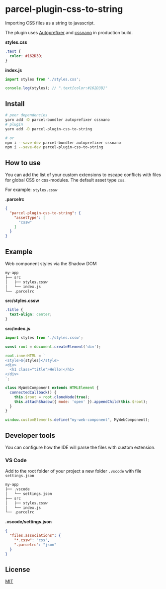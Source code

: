 # parcel-plugin-css-to-string
Importing CSS files as a string to javascript.

The plugin uses [Autoprefixer](https://github.com/postcss/autoprefixer) and [cssnano](https://github.com/cssnano/cssnano) in production build.

**styles.css**
```css
.text {
  color: #162D3D;
}
```
**index.js**
```js
import styles from './styles.css';

console.log(styles); // ".text{color:#162D3D}"
```

## Install
```bash
# peer dependencies
yarn add -D parcel-bundler autoprefixer cssnano
# plugin
yarn add -D parcel-plugin-css-to-string

# or
npm i --save-dev parcel-bundler autoprefixer cssnano
npm i --save-dev parcel-plugin-css-to-string
```

## How to use
You can add the list of your custom extensions to escape conflicts with files for global CSS or css-modules. The default asset type `css`.

For example: `styles.cssw`

**.parcelrc**
```json
{
  "parcel-plugin-css-to-string": {
    "assetType": [
      "cssw"
    ]
  }
}
```

## Example
Web component styles via the Shadow DOM
```bash
my-app
├── src
│   ├── styles.cssw
│   └── index.js
└── .parcelrc
```

**src/styles.cssw**
```css
.title {
  text-align: center;
}
```
**src/index.js**
```js
import styles from './styles.cssw';

const root = document.createElement('div');

root.innerHTML = `
<style>${styles}</style>
<div>
  <h1 class="title">Hello!</h1>
</div>
`;

class MyWebComponent extends HTMLElement {
  connectedCallback() {
    this.$root = root.cloneNode(true);
    this.attachShadow({ mode: 'open' }).appendChild(this.$root);
  }
}

window.customElements.define("my-web-component", MyWebComponent);
```

## Developer tools
You can configure how the IDE will parse the files with custom extension.

### VS Code
Add to the root folder of your project a new folder `.vscode` with file `settings.json`
```bash
my-app
├── .vscode
│   └── settings.json
├── src
│   ├── styles.cssw
│   └── index.js
└── .parcelrc
```
**.vscode/settings.json**
```json
{
  "files.associations": {
    "*.cssw": "css",
    ".parcelrc": "json"
  }
}
```

## License
[MIT](./LICENSE)
